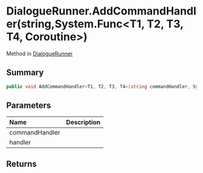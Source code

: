 # DialogueRunner.AddCommandHandler(string,System.Func<T1, T2, T3, T4, Coroutine>)

Method in [DialogueRunner](/api/csharp/yarn.unity.dialoguerunner.md)

## Summary



```csharp
public void AddCommandHandler<T1, T2, T3, T4>(string commandHandler, System.Func<T1, T2, T3, T4, Coroutine> handler)
```

## Parameters

|Name|Description|
|:---|:---|
|commandHandler||
|handler||

## Returns



